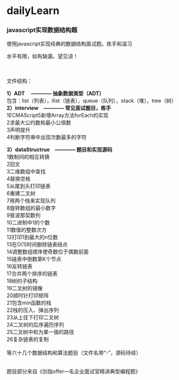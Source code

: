 # dailyLearn


<h3>javascript实现数据结构题</h3>

<div >

使用javascript实现经典的数据结构面试题。练手和温习

水平有限，如有缺漏，望见谅！<br/><br/><br/>


文件结构：<br/>

<strong>1）ADT 　———— 抽象数据类型（ADT）</strong><br/>
	包含：list（列表），llist（链表），queue（队列），stack（堆），tree（树）<br/>
<strong>2）interview　———— 常见面试题目，练手</strong><br/>
1ECMAScript5新增Array方法forEach的实现<br/>
2求最大公约数和最小公倍数<br/>
3声明提升<br/>
4判断字符串中出现次数最多的字符<br/>

<strong>3）dataStructrue　———— 题目和实现源码</strong><br/>
1数制间的相互转换<br/>
2回文<br/>
3二维数组中查找<br/>
4替换空格<br/>
5从尾到头打印链表<br/>
6重建二叉树<br/>
7用两个栈来实现队列<br/>
8旋转数组的最小数字<br/>
9斐波那契数列<br/>
10二进制中1的个数<br/>
11数值的整数次方<br/>
12打印1到最大的n位数<br/>
13在O(1)时间删除链表结点<br/>
14调整数组顺序使奇数位于偶数前面<br/>
15链表中倒数第K个节点<br/>
16反转链表<br/>
17合并两个排序的链表<br/>
18树的子结构<br/>
19二叉树的镜像<br/>
20顺时针打印矩阵<br/>
21包含min函数的栈<br/>
22栈的压入、弹出序列<br/>
23从上往下打印二叉树<br/>
24二叉树的后序遍历序列<br/>
25二叉树中和为某一值的路径<br/>
26复杂链表的复制<br/>
<br/>
等六十几个数据结构和算法题目（文件名带“-”，源码待续）
<br/><br/>

题目部分来自《剑指offer—名企业面试官精讲典型编程题》<br/><br/>
</div>

	









